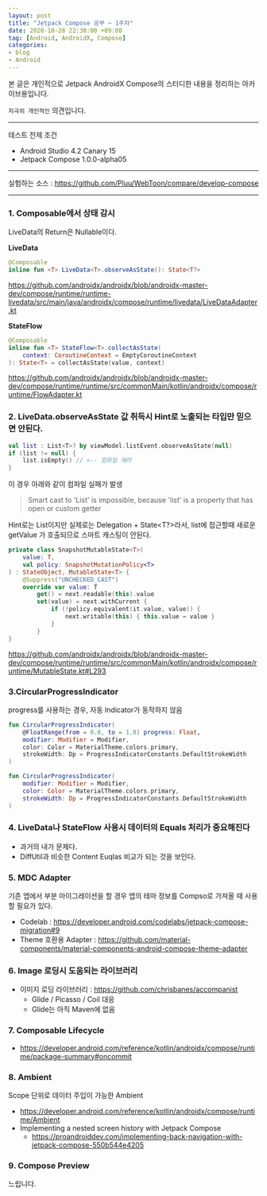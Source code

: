```yaml
---
layout: post
title: "Jetpack Compose 공부 ~ 1주차"
date: 2020-10-28 22:30:00 +09:00
tag: [Android, AndroidX, Compose]
categories:
- blog
- Android
---
```


본 글은 개인적으로 Jetpack AndroidX Compose의 스터디한 내용을 정리하는 아카이브용입니다.

<!--more-->

`지극히 개인적인` 의견입니다.

- - -

테스트 전제 조건

- Android Studio 4.2 Canary 15
- Jetpack Compose 1.0.0-alpha05

- - -

실험하는 소스 : https://github.com/Pluu/WebToon/compare/develop-compose

- - -

### 1. Composable에서 상태 감시

LiveData의 Return은 Nullable이다.

**LiveData**

```kotlin
@Composable
inline fun <T> LiveData<T>.observeAsState(): State<T?>
```

https://github.com/androidx/androidx/blob/androidx-master-dev/compose/runtime/runtime-livedata/src/main/java/androidx/compose/runtime/livedata/LiveDataAdapter.kt

**StateFlow**

```kotlin
@Composable
inline fun <T> StateFlow<T>.collectAsState(
    context: CoroutineContext = EmptyCoroutineContext
): State<T> = collectAsState(value, context)
```

https://github.com/androidx/androidx/blob/androidx-master-dev/compose/runtime/runtime/src/commonMain/kotlin/androidx/compose/runtime/FlowAdapter.kt

### 2. LiveData<T>.observeAsState 값 취득시 Hint로 노출되는 타입만 믿으면 안된다.

```kotlin
val list : List<T>? by viewModel.listEvent.observeAsState(null)
if (list != null) {
    list.isEmpty() // <-- 컴파일 에러
}
```

이 경우 아래와 같이 컴파일 실패가 발생

> Smart cast to 'List<ToonInfoWithFavorite>' is impossible, because 'list' is a property that has open or custom getter

Hint로는 List이지만 실제로는 Delegation + State<T?>라서, list에 접근할때 새로운 getValue 가 호출되므로 스마트 캐스팅이 안된다.

```kotlin
private class SnapshotMutableState<T>(
    value: T,
    val policy: SnapshotMutationPolicy<T>
) : StateObject, MutableState<T> {
    @Suppress("UNCHECKED_CAST")
    override var value: T
        get() = next.readable(this).value
        set(value) = next.withCurrent {
            if (!policy.equivalent(it.value, value)) {
                next.writable(this) { this.value = value }
            }
        }
}
```

https://github.com/androidx/androidx/blob/androidx-master-dev/compose/runtime/runtime/src/commonMain/kotlin/androidx/compose/runtime/MutableState.kt#L293

### 3.CircularProgressIndicator

progress를 사용하는 경우, 자동 Indicator가 동작하지 않음

```kotlin
fun CircularProgressIndicator(
    @FloatRange(from = 0.0, to = 1.0) progress: Float,
    modifier: Modifier = Modifier,
    color: Color = MaterialTheme.colors.primary,
    strokeWidth: Dp = ProgressIndicatorConstants.DefaultStrokeWidth
)

fun CircularProgressIndicator(
    modifier: Modifier = Modifier,
    color: Color = MaterialTheme.colors.primary,
    strokeWidth: Dp = ProgressIndicatorConstants.DefaultStrokeWidth
)
```

### 4. LiveData나 StateFlow 사용시 데이터의 Equals 처리가 중요해진다

- 과거의 내가 문제다.
- DiffUtil과 비슷한 Content Euqlas 비교가 되는 것을 보인다.

### 5. MDC Adapter

기존 앱에서 부분 마이그레이션을 할 경우 앱의 테마 정보를 Compso로 가져올 때 사용할 필요가 있다.

- Codelab : https://developer.android.com/codelabs/jetpack-compose-migration#9
- Theme 호환용 Adapter : https://github.com/material-components/material-components-android-compose-theme-adapter

### 6. Image 로딩시 도움되는 라이브러리

- 이미지 로딩 라이브러리 : https://github.com/chrisbanes/accompanist
   - Glide / Picasso / Coil 대응
   - Glide는 아직 Maven에 없음

### 7. Composable Lifecycle

- https://developer.android.com/reference/kotlin/androidx/compose/runtime/package-summary#oncommit

### 8. Ambient

Scope 단위로 데이터 주입이 가능한 Ambient

- https://developer.android.com/reference/kotlin/androidx/compose/runtime/Ambient
- Implementing a nested screen history with Jetpack Compose
  - https://proandroiddev.com/implementing-back-navigation-with-jetpack-compose-550b544e4205


### 9. Compose Preview

느립니다.
